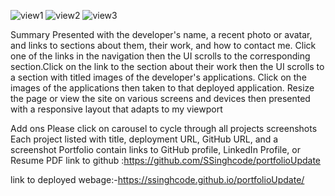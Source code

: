 ![view1](https://user-images.githubusercontent.com/90226185/142097980-02198e77-5f57-45e0-8c3e-4cc9b7141d41.JPG)
![view2](https://user-images.githubusercontent.com/90226185/142098034-15955f19-f08c-4855-8d1d-c17b3554230c.JPG)
![view3](https://user-images.githubusercontent.com/90226185/142098062-fe27652c-fb00-4d13-8d7f-c6a78bd8b6e3.JPG)


Summary
Presented with the developer's name, a recent photo or avatar, and links to sections about them, their work, and how to contact me. Click one of the links in the navigation then the UI scrolls to the corresponding section.Click on the link to the section about their work then the UI scrolls to a section with titled images of the developer's applications. Click on the images of the applications then taken to that deployed application. Resize the page or view the site on various screens and devices then presented with a responsive layout that adapts to my viewport


Add ons 
Please click on carousel to cycle through all projects screenshots 
Each project listed with title, deployment URL, GitHub URL, and a screenshot
Portfolio contain links to GitHub profile, LinkedIn Profile, or Resume PDF
link to github :https://github.com/SSinghcode/portfolioUpdate

link to deployed webage:-https://ssinghcode.github.io/portfolioUpdate/
